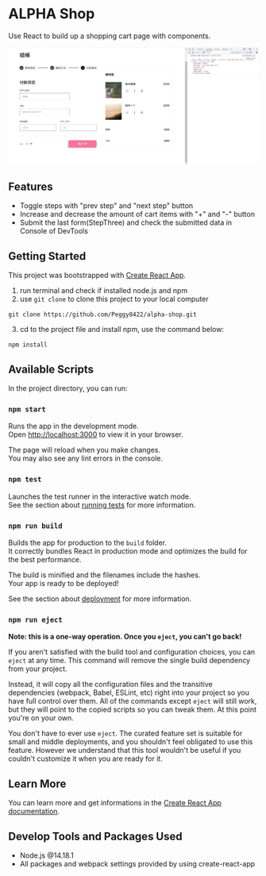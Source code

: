 # ALPHA Shop 
Use React to build up a shopping cart page with components.

![Index page](/public/AC-3-A6.jpg)

## Features

* Toggle steps with "prev step" and "next step" button
* Increase and decrease the amount of cart items with "+" and "-" button
* Submit the last form(StepThree) and check the submitted data in Console of DevTools
 
## Getting Started

This project was bootstrapped with [Create React App](https://github.com/facebook/create-react-app).

1. run terminal and check if installed node.js and npm 
2. use `git clone` to clone this project to your local computer
```
git clone https://github.com/Peggy8422/alpha-shop.git
```
3. cd to the project file and install npm, use the command below:
```
npm install
```

## Available Scripts

In the project directory, you can run:

### `npm start`

Runs the app in the development mode.\
Open [http://localhost:3000](http://localhost:3000) to view it in your browser.

The page will reload when you make changes.\
You may also see any lint errors in the console.

### `npm test`

Launches the test runner in the interactive watch mode.\
See the section about [running tests](https://facebook.github.io/create-react-app/docs/running-tests) for more information.

### `npm run build`

Builds the app for production to the `build` folder.\
It correctly bundles React in production mode and optimizes the build for the best performance.

The build is minified and the filenames include the hashes.\
Your app is ready to be deployed!

See the section about [deployment](https://facebook.github.io/create-react-app/docs/deployment) for more information.

### `npm run eject`

**Note: this is a one-way operation. Once you `eject`, you can't go back!**

If you aren't satisfied with the build tool and configuration choices, you can `eject` at any time. This command will remove the single build dependency from your project.

Instead, it will copy all the configuration files and the transitive dependencies (webpack, Babel, ESLint, etc) right into your project so you have full control over them. All of the commands except `eject` will still work, but they will point to the copied scripts so you can tweak them. At this point you're on your own.

You don't have to ever use `eject`. The curated feature set is suitable for small and middle deployments, and you shouldn't feel obligated to use this feature. However we understand that this tool wouldn't be useful if you couldn't customize it when you are ready for it.

## Learn More

You can learn more and get informations in the [Create React App documentation](https://facebook.github.io/create-react-app/docs/getting-started).

## Develop Tools and Packages Used
- Node.js @14.18.1
- All packages and webpack settings provided by using create-react-app